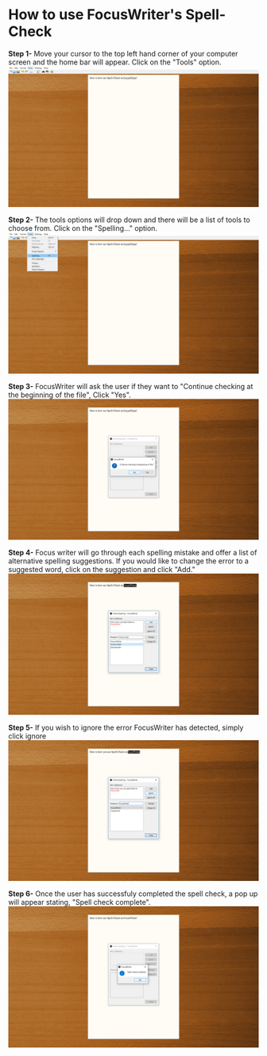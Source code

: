 # How to use FocusWriter's Spell-Check

**Step 1-** 
Move your cursor to the top left hand corner of your computer screen and the home bar will appear. Click on the "Tools" option. 
![Finding the Tools](Assets/5.1.png)

**Step 2-**
The tools options will drop down and there will be a list of tools to choose from. Click on the "Spelling..." option.
![Spelling...](Assets/5.2.png)

**Step 3-**
FocusWriter will ask the user if they want to "Continue checking at the beginning of the file", Click "Yes".
![Chicking from the beginning](Assets/5.3.png)

**Step 4-**
Focus writer will go through each spelling mistake and offer a list of alternative spelling suggestions. If you would like to change the error to a suggested word, click on the suggestion and click "Add."
![Add](Assets/5.4.png)

**Step 5-**
If you wish to ignore the error FocusWriter has detected, simply click ignore 
![Ignore](Assets/5.5.png)

**Step 6-**
Once the user has successfuly completed the spell check, a pop up will appear stating, "Spell check complete". 
![Spell Check Complete](Assets/5.6.png)
